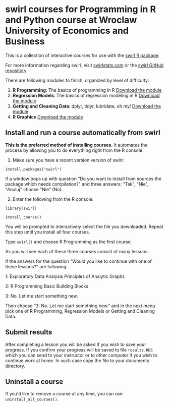 # swirl courses for **Programming in R and Python** course at Wroclaw University of Economics and Business

This is a collection of interactive courses for use with the [swirl R package](http://swirlstats.com). 


For more information regarding swirl, visit [swirlstats.com](http://swirlstats.com) or the [swirl GitHub repository](https://github.com/swirldev/swirl).

There are following modules to finish, organized by level of difficulty:


1. **R Programming**: The basics of programming in R [Download the module](https://github.com/IwoA/swirl_courses/raw/master/R_Programming.swc)
2. **Regression Models**: The basics of regression modeling in R [Download the module](https://github.com/IwoA/swirl_courses/raw/master/Regression_Models.swc)
3. **Getting and Cleaning Data**: dplyr, tidyr, lubridate, oh my! [Download the module](https://github.com/IwoA/swirl_courses/raw/master/Getting_and_Cleaning_Data.swc)
4. **R Graphics** [Download the module](https://github.com/IwoA/swirl_courses/raw/master/R_Graphics.swc)



## Install and run a course automatically from swirl

**This is the preferred method of installing courses.** It automates the process by allowing you to do everything right from the R console.

1) Make sure you have a recent version version of swirl:

```
install.packages("swirl")
```
If a window pops up with question "Do you want to install from sources the package which needs compilation?" and three answers: "Tak", "Nie", "Anuluj" choose "Nie" (No).


2) Enter the following from the R console:

```
library(swirl)
```
```
install_course()
```
You will be prompted to interactively select the file you downloaded.
Repeat this step until you install all four courses.

Type `swirl()` and choose R Programming as  the first course.

As you will see each of these three courses consist of many lessons. 



If the answers for the question "Would you like to continue with one of these lessons?" are following:

1: Exploratory Data Analysis Principles of Analytic Graphs

2: R Programming Basic Building Blocks

3: No. Let me start something new.

Then choose "3: No. Let me start something new." and in the next menu pick one of R Programming, Regression Models or Getting and Cleaning Data.





## Submit results

After completing a lesson you will be asked if you wish to save your progress. If you confirm your progress will be saved to file `results.RDS` which you can send to your instructor or to other computer if you wish to continue work at home. In such case copy the file to your documents directory.

## Uninstall a course

If you'd like to remove a course at any time, you can use `uninstall_all_courses()`.


